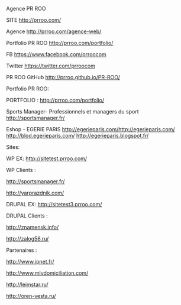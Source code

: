 
Agence PR ROO

SITE http://prroo.com/

Agence http://prroo.com/agence-web/

Portfolio  PR ROO  http://prroo.com/portfolio/

FB https://www.facebook.com/prroocom

Twitter https://twitter.com/prroocom

PR ROO GitHub http://prroo.github.io/PR-ROO/



Portfolio  PR ROO:

PORTFOLIO :
http://prroo.com/portfolio/


Sports Manager- Professionnels et managers du sport  
http://sportsmanager.fr/


Eshop - EGERIE PARIS
http://egerieparis.com/http://egerieparis.com/
http://blod.egerieparis.com/
http://egerieparis.blogspot.fr/



Sites: 

WP EX:  http://sitetest.prroo.com/

WP Clients :

http://sportsmanager.fr/

http://yarprazdnik.com/



DRUPAL EX: http://sitetest3.prroo.com/

DRUPAL Clients :

http://znamensk.info/

http://zalog56.ru/



Partenaires :

http://www.ipnet.fr/

http://www.mlvdomiciliation.com/


http://leimstar.ru/

http://oren-vesta.ru/











